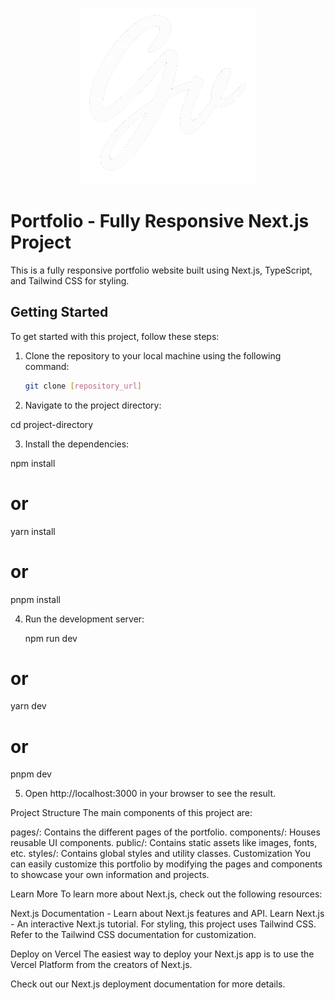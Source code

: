 <p align="center">
  <img src="/public/Logo.png" alt="Project Logo" />
</p>

# Portfolio - Fully Responsive Next.js Project

This is a fully responsive portfolio website built using Next.js, TypeScript, and Tailwind CSS for styling.

## Getting Started

To get started with this project, follow these steps:

1. Clone the repository to your local machine using the following command:
   
   ```bash
   git clone [repository_url]

2. Navigate to the project directory:
   
  cd project-directory

3. Install the dependencies:

npm install
# or
yarn install
# or
pnpm install

4. Run the development server:

   npm run dev
# or
yarn dev
# or
pnpm dev

5. Open http://localhost:3000 in your browser to see the result.

Project Structure
The main components of this project are:

pages/: Contains the different pages of the portfolio.
components/: Houses reusable UI components.
public/: Contains static assets like images, fonts, etc.
styles/: Contains global styles and utility classes.
Customization
You can easily customize this portfolio by modifying the pages and components to showcase your own information and projects.

Learn More
To learn more about Next.js, check out the following resources:

Next.js Documentation - Learn about Next.js features and API.
Learn Next.js - An interactive Next.js tutorial.
For styling, this project uses Tailwind CSS. Refer to the Tailwind CSS documentation for customization.

Deploy on Vercel
The easiest way to deploy your Next.js app is to use the Vercel Platform from the creators of Next.js.

Check out our Next.js deployment documentation for more details.
